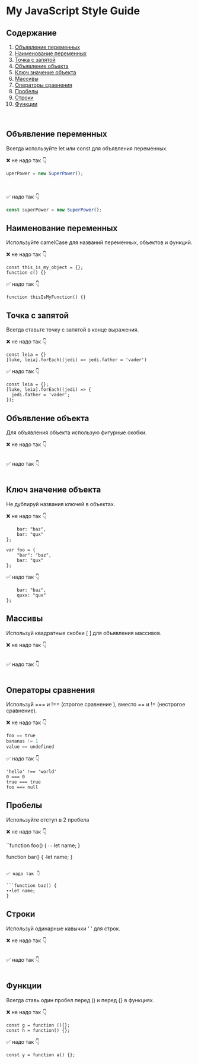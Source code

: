 # My JavaScript Style Guide
## Содержание
1. [Объявление переменных](#oбъявление-переменных)
2. [Наименование переменных](#наименование-переменных)
3. [Точка с запятой](#точка-с-запятой)
4. [Объявление объекта](#объявление-объекта)
5. [Ключ значение объекта](#ключ-значение-объекта)
6. [Массивы](#массивы)
7. [Операторы сравнения](#операторы-сравнения)
8. [Пробелы](#пробелы)
9. [Строки](#строки)
10. [Функции](#функции)

&nbsp;

## Объявление переменных

Всегда используйте let или const для объявления переменных.

❌ не надо так 👇
```javascript
uperPower = new SuperPower();
```

&nbsp;

✅ надо так 👇
```javascript
const superPower = new SuperPower();
```
## Наименование переменных

Используйте camelCase для названий переменных, объектов и функций.

❌ не надо так 👇

```const OBJEcttsssss = {};
const this_is_my_object = {};
function c() {}
 ```

✅ надо так 👇

```const thisIsMyObject = {};
function thisIsMyFunction() {}
```

## Точка с запятой

Всегда ставьте точку с запятой в конце выражения.

❌ не надо так 👇

```const luke = {}
const leia = {}
[luke, leia].forEach((jedi) => jedi.father = 'vader')
 ```

✅ надо так 👇

```const luke = {};
const leia = {};
[luke, leia].forEach((jedi) => {
  jedi.father = 'vader';
});
```

## Объявление объекта

Для объявления объекта использую фигурные скобки.

❌ не надо так 👇

```const item = new Object();
 ```

✅ надо так 👇

```const item = {};
```

## Ключ значение объекта

Не дублируй названия ключей в объектах.

❌ не надо так 👇

```var foo = {
    bar: "baz",
    bar: "qux"
};

var foo = {
    "bar": "baz",
    bar: "qux"
};
 ```

✅ надо так 👇

```var foo = {
    bar: "baz",
    quxx: "qux"
};
```

## Массивы

Используй квадратные скобки [ ] для объявления массивов.

❌ не надо так 👇

```const items = new Array();
 ```

✅ надо так 👇

```const items = [];
```

## Операторы сравнения

Используй === и !== (строгое сравнение ), вместо == и != (нестрогое сравнение).

❌ не надо так 👇

```a == b
foo == true
bananas != 1
value == undefined
 ```

✅ надо так 👇

```typeof foo === 'undefined'
'hello' !== 'world'
0 === 0
true === true
foo === null
```

## Пробелы

Используйте отступ в 2 пробела

❌ не надо так 👇

``function foo() {
∙∙∙∙let name;
}


function bar() {
∙let name;
}
 ```

✅ надо так 👇

```function baz() {
∙∙let name;
}
```

## Строки

Используй одинарные кавычки ' ' для строк.

❌ не надо так 👇

```const name = "Capt. Janeway";
 ```

✅ надо так 👇

```const name = 'Capt. Janeway';
```

## Функции

 Всегда ставь один пробел перед () и перед {} в функциях.

   ❌ не надо так 👇

```const f = function(){};
const g = function (){};
const h = function() {};
```

✅ надо так 👇

```const x = function () {};
const y = function a() {};
```
